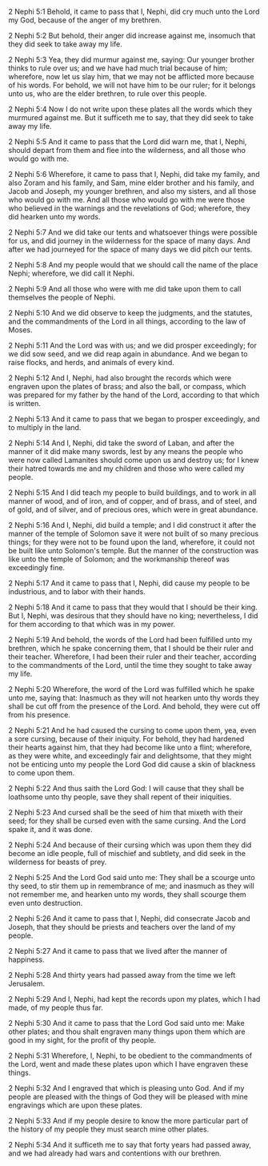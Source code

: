 2 Nephi 5:1 Behold, it came to pass that I, Nephi, did cry much unto the
Lord my God, because of the anger of my brethren.

2 Nephi 5:2 But behold, their anger did increase against me, insomuch
that they did seek to take away my life.

2 Nephi 5:3 Yea, they did murmur against me, saying: Our younger brother
thinks to rule over us; and we have had much trial because of him;
wherefore, now let us slay him, that we may not be afflicted more
because of his words. For behold, we will not have him to be our ruler;
for it belongs unto us, who are the elder brethren, to rule over this
people.

2 Nephi 5:4 Now I do not write upon these plates all the words which
they murmured against me. But it sufficeth me to say, that they did seek
to take away my life.

2 Nephi 5:5 And it came to pass that the Lord did warn me, that I,
Nephi, should depart from them and flee into the wilderness, and all
those who would go with me.

2 Nephi 5:6 Wherefore, it came to pass that I, Nephi, did take my
family, and also Zoram and his family, and Sam, mine elder brother and
his family, and Jacob and Joseph, my younger brethren, and also my
sisters, and all those who would go with me. And all those who would go
with me were those who believed in the warnings and the revelations of
God; wherefore, they did hearken unto my words.

2 Nephi 5:7 And we did take our tents and whatsoever things were
possible for us, and did journey in the wilderness for the space of many
days. And after we had journeyed for the space of many days we did pitch
our tents.

2 Nephi 5:8 And my people would that we should call the name of the
place Nephi; wherefore, we did call it Nephi.

2 Nephi 5:9 And all those who were with me did take upon them to call
themselves the people of Nephi.

2 Nephi 5:10 And we did observe to keep the judgments, and the statutes,
and the commandments of the Lord in all things, according to the law of
Moses.

2 Nephi 5:11 And the Lord was with us; and we did prosper exceedingly;
for we did sow seed, and we did reap again in abundance. And we began to
raise flocks, and herds, and animals of every kind.

2 Nephi 5:12 And I, Nephi, had also brought the records which were
engraven upon the plates of brass; and also the ball, or compass, which
was prepared for my father by the hand of the Lord, according to that
which is written.

2 Nephi 5:13 And it came to pass that we began to prosper exceedingly,
and to multiply in the land.

2 Nephi 5:14 And I, Nephi, did take the sword of Laban, and after the
manner of it did make many swords, lest by any means the people who were
now called Lamanites should come upon us and destroy us; for I knew
their hatred towards me and my children and those who were called my
people.

2 Nephi 5:15 And I did teach my people to build buildings, and to work
in all manner of wood, and of iron, and of copper, and of brass, and of
steel, and of gold, and of silver, and of precious ores, which were in
great abundance.

2 Nephi 5:16 And I, Nephi, did build a temple; and I did construct it
after the manner of the temple of Solomon save it were not built of so
many precious things; for they were not to be found upon the land,
wherefore, it could not be built like unto Solomon's temple. But the
manner of the construction was like unto the temple of Solomon; and the
workmanship thereof was exceedingly fine.

2 Nephi 5:17 And it came to pass that I, Nephi, did cause my people to
be industrious, and to labor with their hands.

2 Nephi 5:18 And it came to pass that they would that I should be their
king. But I, Nephi, was desirous that they should have no king;
nevertheless, I did for them according to that which was in my power.

2 Nephi 5:19 And behold, the words of the Lord had been fulfilled unto
my brethren, which he spake concerning them, that I should be their
ruler and their teacher. Wherefore, I had been their ruler and their
teacher, according to the commandments of the Lord, until the time they
sought to take away my life.

2 Nephi 5:20 Wherefore, the word of the Lord was fulfilled which he
spake unto me, saying that: Inasmuch as they will not hearken unto thy
words they shall be cut off from the presence of the Lord. And behold,
they were cut off from his presence.

2 Nephi 5:21 And he had caused the cursing to come upon them, yea, even
a sore cursing, because of their iniquity. For behold, they had hardened
their hearts against him, that they had become like unto a flint;
wherefore, as they were white, and exceedingly fair and delightsome,
that they might not be enticing unto my people the Lord God did cause a
skin of blackness to come upon them.

2 Nephi 5:22 And thus saith the Lord God: I will cause that they shall
be loathsome unto thy people, save they shall repent of their
iniquities.

2 Nephi 5:23 And cursed shall be the seed of him that mixeth with their
seed; for they shall be cursed even with the same cursing. And the Lord
spake it, and it was done.

2 Nephi 5:24 And because of their cursing which was upon them they did
become an idle people, full of mischief and subtlety, and did seek in
the wilderness for beasts of prey.

2 Nephi 5:25 And the Lord God said unto me: They shall be a scourge unto
thy seed, to stir them up in remembrance of me; and inasmuch as they
will not remember me, and hearken unto my words, they shall scourge them
even unto destruction.

2 Nephi 5:26 And it came to pass that I, Nephi, did consecrate Jacob and
Joseph, that they should be priests and teachers over the land of my
people.

2 Nephi 5:27 And it came to pass that we lived after the manner of
happiness.

2 Nephi 5:28 And thirty years had passed away from the time we left
Jerusalem.

2 Nephi 5:29 And I, Nephi, had kept the records upon my plates, which I
had made, of my people thus far.

2 Nephi 5:30 And it came to pass that the Lord God said unto me: Make
other plates; and thou shalt engraven many things upon them which are
good in my sight, for the profit of thy people.

2 Nephi 5:31 Wherefore, I, Nephi, to be obedient to the commandments of
the Lord, went and made these plates upon which I have engraven these
things.

2 Nephi 5:32 And I engraved that which is pleasing unto God. And if my
people are pleased with the things of God they will be pleased with mine
engravings which are upon these plates.

2 Nephi 5:33 And if my people desire to know the more particular part of
the history of my people they must search mine other plates.

2 Nephi 5:34 And it sufficeth me to say that forty years had passed
away, and we had already had wars and contentions with our brethren.
